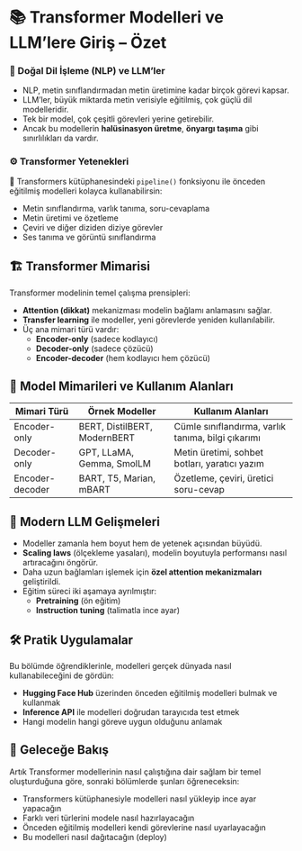 # 📚 Transformer Modelleri ve LLM’lere Giriş – Özet

### 🧠 Doğal Dil İşleme (NLP) ve LLM’ler

- NLP, metin sınıflandırmadan metin üretimine kadar birçok görevi kapsar.
- LLM’ler, büyük miktarda metin verisiyle eğitilmiş, çok güçlü dil modelleridir.
- Tek bir model, çok çeşitli görevleri yerine getirebilir.
- Ancak bu modellerin **halüsinasyon üretme**, **önyargı taşıma** gibi sınırlılıkları da vardır.



### ⚙️ Transformer Yetenekleri

🤗 Transformers kütüphanesindeki `pipeline()` fonksiyonu ile önceden eğitilmiş modelleri kolayca kullanabilirsin:

- Metin sınıflandırma, varlık tanıma, soru-cevaplama
- Metin üretimi ve özetleme
- Çeviri ve diğer diziden diziye görevler
- Ses tanıma ve görüntü sınıflandırma



## 🏗️ Transformer Mimarisi

Transformer modelinin temel çalışma prensipleri:

- **Attention (dikkat)** mekanizması modelin bağlamı anlamasını sağlar.
- **Transfer learning** ile modeller, yeni görevlerde yeniden kullanılabilir.
- Üç ana mimari türü vardır:
  - **Encoder-only** (sadece kodlayıcı)
  - **Decoder-only** (sadece çözücü)
  - **Encoder-decoder** (hem kodlayıcı hem çözücü)



## 🧩 Model Mimarileri ve Kullanım Alanları

| Mimari Türü     | Örnek Modeller                   | Kullanım Alanları                                       |
|------------------|-----------------------------------|----------------------------------------------------------|
| Encoder-only     | BERT, DistilBERT, ModernBERT      | Cümle sınıflandırma, varlık tanıma, bilgi çıkarımı       |
| Decoder-only     | GPT, LLaMA, Gemma, SmolLM         | Metin üretimi, sohbet botları, yaratıcı yazım            |
| Encoder-decoder  | BART, T5, Marian, mBART           | Özetleme, çeviri, üretici soru-cevap                     |



## 🚀 Modern LLM Gelişmeleri

- Modeller zamanla hem boyut hem de yetenek açısından büyüdü.
- **Scaling laws** (ölçekleme yasaları), modelin boyutuyla performansı nasıl artıracağını öngörür.
- Daha uzun bağlamları işlemek için **özel attention mekanizmaları** geliştirildi.
- Eğitim süreci iki aşamaya ayrılmıştır:
  - **Pretraining** (ön eğitim)
  - **Instruction tuning** (talimatla ince ayar)



## 🛠️ Pratik Uygulamalar

Bu bölümde öğrendiklerinle, modelleri gerçek dünyada nasıl kullanabileceğini de gördün:

- **Hugging Face Hub** üzerinden önceden eğitilmiş modelleri bulmak ve kullanmak
- **Inference API** ile modelleri doğrudan tarayıcıda test etmek
- Hangi modelin hangi göreve uygun olduğunu anlamak



## 🔭 Geleceğe Bakış

Artık Transformer modellerinin nasıl çalıştığına dair sağlam bir temel oluşturduğuna göre, sonraki bölümlerde şunları öğreneceksin:

- Transformers kütüphanesiyle modelleri nasıl yükleyip ince ayar yapacağın
- Farklı veri türlerini modele nasıl hazırlayacağın
- Önceden eğitilmiş modelleri kendi görevlerine nasıl uyarlayacağın
- Bu modelleri nasıl dağıtacağın (deploy)
